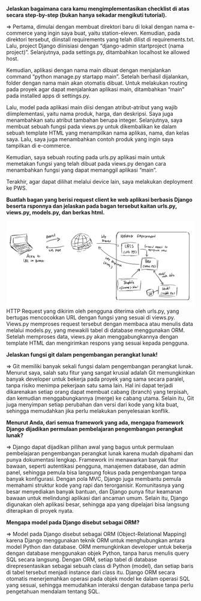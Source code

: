 **Jelaskan bagaimana cara kamu mengimplementasikan checklist di atas secara step-by-step (bukan hanya sekadar mengikuti tutorial).**

=> 
Pertama, dimulai dengan membuat direktori baru di lokal dengan nama e-commerce yang ingin saya buat, yaitu station-eleven. Kemudian, pada direktori tersebut, diinstall requirements yang telah dilist di requirements.txt. Lalu, project Django diinisiasi dengan “django-admin startproject (nama project)”. Selanjutnya, pada settings.py, ditambahkan localhost ke allowed host.

Kemudian, aplikasi dengan nama main dibuat dengan menjalankan command “python manage.py startapp main”. Setelah berhasil dijalankan, folder dengan nama main akan otomatis dibuat. Untuk melakukan routing pada proyek agar dapat menjalankan aplikasi main, ditambahkan “main” pada installed apps di settings.py.

Lalu, model pada aplikasi main diisi dengan atribut-atribut yang wajib diimplementasi, yaitu nama produk, harga, dan deskripsi. Saya juga menambahkan satu atribut tambahan berupa integer. Selanjutnya, saya membuat sebuah fungsi pada views.py untuk dikembalikan ke dalam sebuah template HTML yang menampilkan nama aplikas, nama, dan kelas saya. Lalu, saya juga menambahkan contoh produk yang ingin saya tampilkan di e-commerce.

Kemudian, saya sebuah routing pada urls.py aplikasi main untuk memetakan fungsi yang telah dibuat pada views.py dengan cara menambahkan fungsi yang dapat memanggil aplikasi “main”.

Terakhir, agar dapat dilihat melalui device lain, saya melakukan deployment ke PWS.


**Buatlah bagan yang berisi request client ke web aplikasi berbasis Django beserta rsponnya dan jelaskan pada bagan tersebut kaitan urls.py, views.py, models.py, dan berkas html.**

![Bagan](./images/bagan_pbp.JPG)
HTTP Request yang dikirim oleh pengguna diterima oleh urls.py, yang bertugas mencocokkan URL dengan fungsi yang sesuai di views.py. Views.py memproses request tersebut dengan membaca atau menulis data melalui models.py, yang mewakili tabel di database menggunakan ORM. Setelah memproses data, views.py akan menggabungkannya dengan template HTML dan mengirimkan respons yang sesuai kepada pengguna.

**Jelaskan fungsi git dalam pengembangan perangkat lunak!**

=> Git memiliki banyak sekali fungsi dalam pengembangan perangkat lunak. Menurut saya, salah satu fitur yang sangat krusial adalah Git memungkinkan banyak developer untuk bekerja pada proyek yang sama secara paralel, tanpa risiko menimpa pekerjaan satu sama lain. Hal ini dapat terjadi dikarenakan setiap orang dapat membuat cabang (branch) yang terpisah, dan kemudian menggabungkannya (merge) ke cabang utama. Selain itu, Git juga menyimpan setiap perubahan dan versi dari kode yang kita buat, sehingga memudahkan jika perlu melakukan penyelesaian konflik.

**Menurut Anda, dari semua framework yang ada, mengapa framework Django dijadikan permulaan pembelajaran pengembangan perangkat lunak?**

=> Django dapat dijadikan pilihan awal yang bagus untuk permulaan pembelajaran pengembangan perangkat lunak karena mudah dipahami dan punya dokumentasi lengkap. Framework ini menawarkan banyak fitur bawaan, seperti autentikasi pengguna, manajemen database, dan admin panel, sehingga pemula bisa langsung fokus pada pengembangan tanpa banyak konfigurasi. Dengan pola MVC, Django juga membantu pemula memahami struktur kode yang rapi dan terorganisir. Komunitasnya yang besar menyediakan banyak bantuan, dan Django punya fitur keamanan bawaan untuk melindungi aplikasi dari ancaman umum. Selain itu, Django digunakan oleh aplikasi besar, sehingga apa yang dipelajari bisa langsung diterapkan di proyek nyata.

**Mengapa model pada Django disebut sebagai ORM?**

=> Model pada Django disebut sebagai ORM (Object-Relational Mapping) karena Django menggunakan teknik ORM untuk menghubungkan antara model Python dan database. ORM memungkinkan developer untuk bekerja dengan database menggunakan objek Python, tanpa harus menulis query SQL secara langsung. Dengan ORM, setiap tabel di database direpresentasikan sebagai sebuah class di Python (model), dan setiap baris di tabel tersebut menjadi instance dari class itu. Django ORM secara otomatis menerjemahkan operasi pada objek model ke dalam operasi SQL yang sesuai, sehingga memudahkan interaksi dengan database tanpa perlu pengetahuan mendalam tentang SQL.
